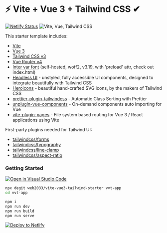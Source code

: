 # ⚡ Vite + Vue 3 + Tailwind CSS ✔

[![Netlify Status](https://api.netlify.com/api/v1/badges/8b235d83-f256-46ec-9924-c90ea398012d/deploy-status)](https://app.netlify.com/sites/designed-in-saudi/deploys)
![Vite, Vue, Tailwind CSS](https://user-images.githubusercontent.com/11320080/111277027-a9384c00-8640-11eb-8323-21889bd7c609.png)

This starter template includes:

-   [Vite](https://vitejs.dev/guide/)
-   [Vue 3](https://vuejs.org/guide/introduction.html)
-   [Tailwind CSS v3](https://tailwindcss.com/docs/configuration)
-   [Vue Router v4](https://github.com/vuejs/router)
-   [Inter var font](https://github.com/rsms/inter) (self-hosted, woff2, v3.19,
    with 'preload' attr, check out index.html)
-   [Headless UI](https://headlessui.dev/vue/menu) - unstyled, fully accessible
    UI components, designed to integrate beautifully with Tailwind CSS
-   [Heroicons](https://github.com/tailwindlabs/heroicons#vue) - beautiful
    hand-crafted SVG icons, by the makers of Tailwind CSS
-   [prettier-plugin-tailwindcss](https://tailwindcss.com/blog/automatic-class-sorting-with-prettier) -
    Automatic Class Sorting with Prettier
-   [unplugin-vue-components](https://github.com/antfu/unplugin-vue-components) -
    On-demand components auto importing for Vue
-   [vite-plugin-pages](https://github.com/hannoeru/vite-plugin-pages) - File
    system based routing for Vue 3 / React applications using Vite

First-party plugins needed for Tailwind UI:

-   [tailwindcss/forms](https://github.com/tailwindlabs/tailwindcss-forms)
-   [tailwindcss/typography](https://tailwindcss.com/docs/typography-plugin)
-   [tailwindcss/line-clamp](https://github.com/tailwindlabs/tailwindcss-line-clamp)
-   [tailwindcss/aspect-ratio](https://github.com/tailwindlabs/tailwindcss-aspect-ratio)

### Getting Started

[![Open in Visual Studio Code](https://open.vscode.dev/badges/open-in-vscode.svg)](https://open.vscode.dev/web2033/vite-vue3-tailwind-starter)

```sh
npx degit web2033/vite-vue3-tailwind-starter vvt-app
cd vvt-app
```

```sh
npm i
npm run dev
npm run build
npm run serve
```

[![Deploy to Netlify](https://www.netlify.com/img/deploy/button.svg)](https://app.netlify.com/start/deploy?repository=https://github.com/web2033/vite-vue3-tailwind-starter)
